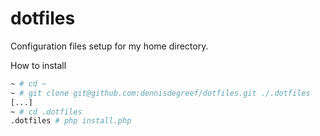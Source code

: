 dotfiles
========

Configuration files setup for my home directory.

How to install

```bash
~ # cd ~
~ # git clone git@github.com:dennisdegreef/dotfiles.git ./.dotfiles
[...]
~ # cd .dotfiles
.dotfiles # php install.php
```

